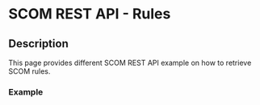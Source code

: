 # SCOM REST API - Rules


## Description
This page provides different SCOM REST API example on how to retrieve SCOM rules.

### Example
```

